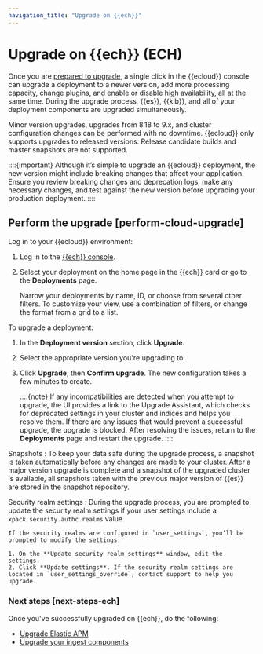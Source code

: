 ```yaml
---
navigation_title: "Upgrade on {{ech}}"
---
```


# Upgrade on {{ech}} (ECH)

Once you are [prepared to upgrade](../../../deploy-manage/upgrade/deployment-or-cluster.md), a single click in the {{ecloud}} console can upgrade a deployment to a newer version, add more processing capacity, change plugins, and enable or disable high availability, all at the same time. During the upgrade process, {{es}}, {{kib}}, and all of your deployment components are upgraded simultaneously.

Minor version upgrades, upgrades from 8.18 to 9.x, and cluster configuration changes can be performed with no downtime. {{ecloud}} only supports upgrades to released versions. Release candidate builds and master snapshots are not supported.

::::{important} 
Although it’s simple to upgrade an {{ecloud}} deployment, the new version might include breaking changes that affect your application. Ensure you review breaking changes and deprecation logs, make any necessary changes, and test against the new version before upgrading your production deployment.
::::

## Perform the upgrade [perform-cloud-upgrade] 

Log in to your {{ecloud}} environment:

1. Log in to the [{{ech}} console](https://cloud.elastic.co/login). 
2. Select your deployment on the home page in the {{ech}} card or go to the **Deployments** page.
    
    Narrow your deployments by name, ID, or choose from several other filters. To customize your view, use a combination of filters, or change the format from a grid to a list.


To upgrade a deployment:

1. In the **Deployment version** section, click **Upgrade**.
2. Select the appropriate version you're upgrading to. 
3. Click **Upgrade**, then **Confirm upgrade**. The new configuration takes a few minutes to create.

    ::::{note} 
    If any incompatibilities are detected when you attempt to upgrade, the UI provides a link to the Upgrade Assistant, which checks for deprecated settings in your cluster and indices and helps you resolve them. If there are any issues that would prevent a successful upgrade, the upgrade is blocked. After resolving the issues, return to the **Deployments** page and restart the upgrade.
    ::::


Snapshots
:   To keep your data safe during the upgrade process, a snapshot is taken automatically before any changes are made to your cluster. After a major version upgrade is complete and a snapshot of the upgraded cluster is available, all snapshots taken with the previous major version of {{es}} are stored in the snapshot repository.


Security realm settings
:   During the upgrade process, you are prompted to update the security realm settings if your user settings include a `xpack.security.authc.realms` value.

    If the security realms are configured in `user_settings`, you’ll be prompted to modify the settings:

    1. On the **Update security realm settings** window, edit the settings.
    2. Click **Update settings**. If the security realm settings are located in `user_settings_override`, contact support to help you upgrade.

### Next steps [next-steps-ech]

Once you've successfully upgraded on {{ech}}, do the following: 

* [Upgrade Elastic APM](../../../solutions/observability/apps/upgrade.md)
* [Upgrade your ingest components](/deploy-manage/upgrade/ingest-components.md) 
